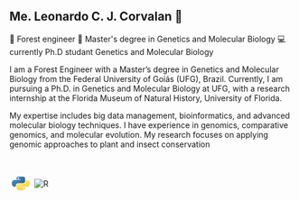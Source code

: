 ## Me. Leonardo C. J. Corvalan 🧬

🌳 Forest engineer
🧬 Master's degree in Genetics and Molecular Biology
💻 currently Ph.D studant Genetics and Molecular Biology

I am a Forest Engineer with a Master’s degree in Genetics and Molecular Biology from the Federal University of Goiás (UFG), Brazil. Currently, I am pursuing a Ph.D. in Genetics and Molecular Biology at UFG, with a research internship at the Florida Museum of Natural History, University of Florida.

My expertise includes big data management, bioinformatics, and advanced molecular biology techniques. I have experience in genomics, comparative genomics, and molecular evolution. My research focuses on applying genomic approaches to plant and insect conservation

##
<div style="display: inline_block"><br>
  <img align="center" alt="Python" height="30" width="40" src="https://raw.githubusercontent.com/devicons/devicon/master/icons/python/python-original.svg">
  <img align="center" alt="R" height="30" width="40" src="https://cdn.jsdelivr.net/gh/devicons/devicon@latest/icons/r/r-original.svg">
</div>
  
  ##
 


<!--
**lcjcorvalan/lcjcorvalan** is a ✨ _special_ ✨ repository because its `README.md` (this file) appears on your GitHub profile.

Here are some ideas to get you started:

- 🔭 I’m currently working on ...
- 🌱 I’m currently learning ...
- 👯 I’m looking to collaborate on ...
- 🤔 I’m looking for help with ...
- 💬 Ask me about ...
- 📫 How to reach me: ...
- 😄 Pronouns: ...
- ⚡ Fun fact: ...
-->
